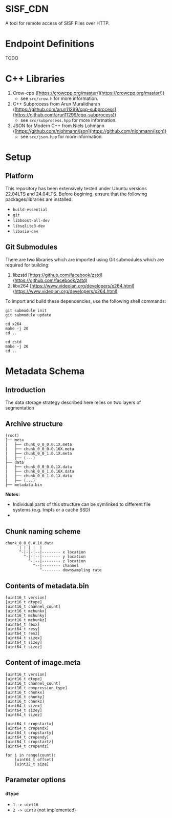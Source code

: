 # SISF_CDN
A tool for remote access of SISF Files over HTTP.

# Endpoint Definitions
TODO

# C++ Libraries

1. Crow-cpp ([https://crowcpp.org/master/](https://crowcpp.org/master/))
   - see `src/crow.h` for more information.
2. C++ Subprocess from Arun Muralidharan ([https://github.com/arun11299/cpp-subprocess](https://github.com/arun11299/cpp-subprocess))
   - see `src/subprocess.hpp` for more information.
3. JSON for Modern C++ from Niels Lohmann ([https://github.com/nlohmann/json](https://github.com/nlohmann/json))
   - see `src/json.hpp` for more information.

# Setup

## Platform
This repository has been extensively tested under Ubuntu versions 22.04LTS and 24.04LTS. Before begining, ensure that the following packages/libraries are installed:
- `build-essential`
- `git`
- `libboost-all-dev`
- `libsqlite3-dev`
- `libasio-dev`

## Git Submodules

There are two libraries which are imported using Git submodules which are required for building:
1. libzstd [https://github.com/facebook/zstd](https://github.com/facebook/zstd)
2. libx264 [https://www.videolan.org/developers/x264.html](https://www.videolan.org/developers/x264.html)

To import and build these dependencies, use the following shell commands:
```
git submodule init
git submodule update

cd x264
make -j 20
cd ..

cd zstd
make -j 20
cd ..
```

# Metadata Schema

## Introduction

The data storage strategy described here relies on two layers of segmentation

## Archive structure

```
(root)
├── meta
|   ├── chunk_0_0_0.0.1X.meta
|   ├── chunk_0_0_0.0.16X.meta
|   ├── chunk_0_0_1.0.1X.meta
|   ├── (...)
├── data
|   ├── chunk_0_0_0.0.1X.data
|   ├── chunk_0_0_1.0.16X.data
|   ├── chunk_0_0_1.0.1X.data
|   ├── (...)
├── metadata.bin
```

**Notes:**
- Individual parts of this structure can be symlinked to different file systems (e.g. tmpfs or a cache SSD)
- 

## Chunk naming scheme

```
chunk_0_0_0.0.1X.data
      | | | |  |
      ^-|-|-|--|-------- x location
        ^-|-|--|-------- y location
          ^-|--|-------- z location
            ^--|-------- channel
               ^-------- downsampling rate
```

## Contents of metadata.bin

```
[uint16_t version]
[uint16_t dtype]
[uint16_t channel_count]
[uint16_t mchunkx]
[uint16_t mchunky]
[uint16_t mchunkz]
[uint64_t resx]
[uint64_t resy]
[uint64_t resz]
[uint64_t sizex]
[uint64_t sizey]
[uint64_t sizez]
```

## Content of image.meta

```
[uint16_t version]
[uint16_t dtype]
[uint16_t channel_count]
[uint16_t compression_type]
[uint16_t chunkx]
[uint16_t chunky]
[uint16_t chunkz]
[uint64_t sizex]
[uint64_t sizey]
[uint64_t sizez]

[uint64_t cropstartx]
[uint64_t cropendx]
[uint64_t cropstarty]
[uint64_t cropendy]
[uint64_t cropstartz]
[uint64_t cropendz]

for i in range(count):
    [uint64_t offset]
    [uint32_t size]
```

## Parameter options

### `dtype`
- `1 -> uint16`
- `2 -> uint8` (not implemented) 